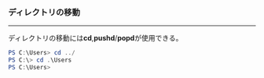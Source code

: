 ### ディレクトリの移動

---

ディレクトリの移動には**cd**,**pushd**/**popd**が使用できる。

```powershell
PS C:\Users> cd ../
PS C:\> cd .\Users
PS C:\Users>
```
